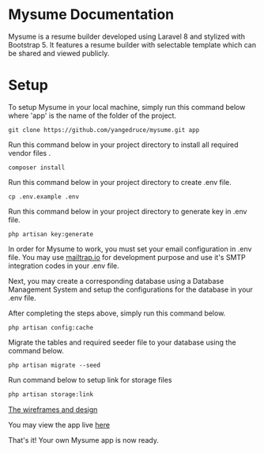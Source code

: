 # Mysume Documentation

Mysume is a resume builder developed using Laravel 8 and stylized with Bootstrap 5. It features a resume builder with selectable template which can be shared and viewed publicly.

# Setup

To setup Mysume in your local machine, simply run this command below where 'app' is the name of the folder of the project.

```shell
git clone https://github.com/yangedruce/mysume.git app
```

Run this command below in your project directory to install all required vendor files .

```shell
composer install
```

Run this command below in your project directory to create .env file.

```shell
cp .env.example .env
```

Run this command below in your project directory to generate key in .env file.

```shell
php artisan key:generate
```

In order for Mysume to work, you must set your email configuration in .env file. You may use [mailtrap.io](http://mailtrap.io/) for development purpose and use it's SMTP integration codes in your .env file.

Next, you may create a corresponding database using a Database Management System and setup the configurations for the database in your .env file.

After completing the steps above, simply run this command below.

```shell
php artisan config:cache
```

Migrate the tables and required seeder file to your database using the command below.

```shell
php artisan migrate --seed
```

Run command below to setup link for storage files

```markdown
php artisan storage:link
```

[The wireframes and design](https://www.figma.com/file/zsQqGrYLO1sjGQWb6hBSoF/Resume-Builder-Mysume?node-id=0%3A1)

You may view the app live [here](https://www.mysume.yangedruce.com/)

That's it! Your own Mysume app is now ready.

